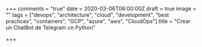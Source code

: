 +++
comments = "true"
date = 2020-03-06T06:00:00Z
draft = true
image = ""
tags = ["devops", "architecture", "cloud", "development", "best practices", "containers", "GCP", "azure", "aws", "CloudOps"]
title = "Crear un ChatBot de Telegram cn Python"

+++
